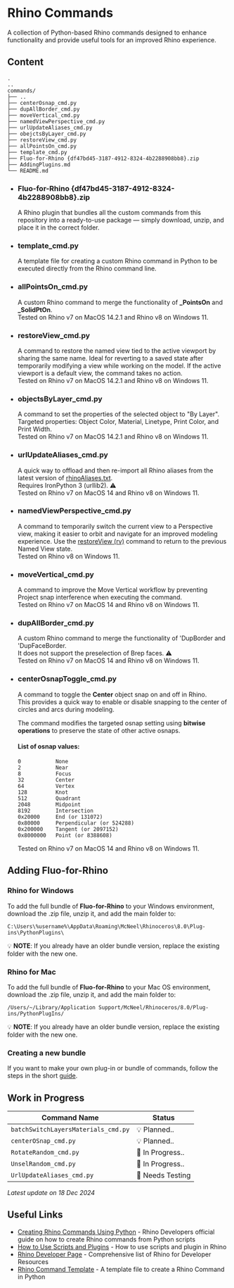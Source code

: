 # Rhino Commands

A collection of Python-based Rhino commands designed to enhance functionality and provide useful tools for an improved Rhino experience.

## Content

```plaintext
.
..
commands/
├── ..
├── centerOsnap_cmd.py
├── dupAllBorder_cmd.py
├── moveVertical_cmd.py
├── namedViewPerspective_cmd.py
├── urlUpdateAliases_cmd.py
├── obejctsByLayer_cmd.py
├── restoreView_cmd.py
├── allPointsOn_cmd.py    
├── template_cmd.py
├── Fluo-for-Rhino {df47bd45-3187-4912-8324-4b2288908bb8}.zip
├── AddingPlugins.md    
└── README.md
```

- ### Fluo-for-Rhino {df47bd45-3187-4912-8324-4b2288908bb8}.zip 
   A Rhino plugin that bundles all the custom commands from this repository into a ready-to-use package — simply download, unzip, and place it in the correct folder.
  
- ### template_cmd.py
  A template file for creating a custom Rhino command in Python to be executed directly from the Rhino command line.

- ### allPointsOn_cmd.py
  A custom Rhino command to merge the functionality of **_PointsOn** and **_SolidPtOn**.<br>
  Tested on Rhino v7 on MacOS 14.2.1 and Rhino v8 on Windows 11.

- ### restoreView_cmd.py
  A command to restore the named view tied to the active viewport by sharing the same name.
  Ideal for reverting to a saved state after temporarily modifying a view while working on the model.
  If the active viewport is a default view, the command takes no action.<br>
  Tested on Rhino v7 on MacOS 14.2.1 and Rhino v8 on Windows 11.

- ### objectsByLayer_cmd.py
  A command to set the properties of the selected object to "By Layer".<br>
  Targeted properties: Object Color, Material, Linetype, Print Color, and Print Width.<br>
  Tested on Rhino v7 on MacOS 14.2.1 and Rhino v8 on Windows 11.
  
- ### urlUpdateAliases_cmd.py
  A quick way to offload and then re-import all Rhino aliases from the latest version of [rhinoAliases.txt](/aliases/rhinoAliases.txt).<br>
  Requires IronPython 3 (urllib2). :warning:<br>
  Tested on Rhino v7 on MacOS 14 and Rhino v8 on Windows 11.

- ### namedViewPerspective_cmd.py
  A command to temporarily switch the current view to a Perspective view, making it easier to orbit and navigate for an improved modeling experience.
  Use the [restoreView (rv)](/commands/restoreView_cmd.py) command to return to the previous Named View state. <br>
  Tested on Rhino v8 on Windows 11.

- ### moveVertical_cmd.py
  A command to improve the Move Vertical workflow by preventing Project snap interference when executing the command. <br>
  Tested on Rhino v7 on MacOS 14 and Rhino v8 on Windows 11.

- ### dupAllBorder_cmd.py
  A custom Rhino command to merge the functionality of 'DupBorder and 'DupFaceBorder. <br>
  It does not support the preselection of Brep faces. :warning:<br>
  Tested on Rhino v7 on MacOS 14 and Rhino v8 on Windows 11.

- ### centerOsnapToggle_cmd.py
    A command to toggle the **Center** object snap on and off in Rhino. <br>
    This provides a quick way to enable or disable snapping to the center of circles and arcs during modeling.

   The command modifies the targeted osnap setting using **bitwise operations** to preserve the state of other active osnaps.

   #### List of osnap values:
   ```
   0           None  
   2           Near  
   8           Focus  
   32          Center  
   64          Vertex  
   128         Knot  
   512         Quadrant  
   2048        Midpoint  
   8192        Intersection  
   0x20000     End (or 131072)  
   0x80000     Perpendicular (or 524288)  
   0x200000    Tangent (or 2097152)  
   0x8000000   Point (or 8388608)
   ```
   Tested on Rhino v7 on MacOS 14 and Rhino v8 on Windows 11.

## Adding Fluo-for-Rhino
### Rhino for Windows
To add the full bundle of **Fluo-for-Rhino** to your Windows environment, download the .zip file, unzip it, and add the main folder to:

```plaintext
C:\Users\%username%\AppData\Roaming\McNeel\Rhinoceros\8.0\Plug-ins\PythonPlugins\
```
💡 **NOTE**: If you already have an older bundle version, replace the existing folder with the new one.

### Rhino for Mac
To add the full bundle of **Fluo-for-Rhino** to your Mac OS environment, download the .zip file, unzip it, and add the main folder to:

```plaintext
/Users/~/Library/Application Support/McNeel/Rhinoceros/8.0/Plug-ins/PythonPlugIns/
```


💡 **NOTE**: If you already have an older bundle version, replace the existing folder with the new one.

### Creating a new bundle
If you want to make your own plug-in or bundle of commands, follow the steps in the short [guide](/commands/AddingPlugins.md).

## Work in Progress

| Command Name                    | Status                       |
| ------------------------------- | ---------------------------- |
| `batchSwitchLayersMaterials_cmd.py`           | :bulb: Planned..  |
| `centerOSnap_cmd.py`           | :bulb: Planned..  |
| `RotateRandom_cmd.py`           | :construction: In Progress..  |
| `UnselRandom_cmd.py`            | :construction: In Progress..  |
| `UrlUpdateAliases_cmd.py`       | :test_tube: Needs Testing  |

 *Latest update on 18 Dec 2024*                      


## Useful Links
- [Creating Rhino Commands Using Python](https://developer.rhino3d.com/en/guides/rhinopython/7/creating-rhino-commands-using-python/)  -  Rhino Developers official guide on how to create Rhino commands from Python scripts
- [How to Use Scripts and Plugins](https://www.rhino3d.com/docs/guides/scripts-plugins/how-to-use/)  -  How to use scripts and plugin in Rhino
- [Rhino Developer Page](https://developer.rhino3d.com/)  - Comprehensive list of Rhino for Developer Resources
- [Rhino Command Template](/commands/template_cmd.py)  -  A template file to create a Rhino Command in Python

